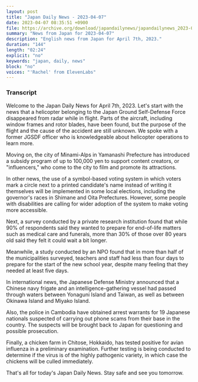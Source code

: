 ```yaml
---
layout: post
title: "Japan Daily News - 2023-04-07"
date: 2023-04-07 08:35:51 +0900
file: https://archive.org/download/japandailynews/japandailynews_2023-04-07.mp3
summary: "News from Japan for 2023-04-07"
description: "English news from Japan for April 7th, 2023."
duration: "144"
length: "02:24"
explicit: "no"
keywords: "japan, daily, news"
block: "no"
voices: "'Rachel' from ElevenLabs"
---
```


### Transcript

Welcome to the Japan Daily News for April 7th, 2023. Let's start with the news that a helicopter belonging to the Japan Ground Self-Defense Force disappeared from radar while in flight. Parts of the aircraft, including window frames and rotor blades, have been found, but the purpose of the flight and the cause of the accident are still unknown. We spoke with a former JGSDF officer who is knowledgeable about helicopter operations to learn more.

Moving on, the city of Minami-Alps in Yamanashi Prefecture has introduced a subsidy program of up to 100,000 yen to support content creators, or "influencers," who come to the city to film and promote its attractions.

In other news, the use of a symbol-based voting system in which voters mark a circle next to a printed candidate's name instead of writing it themselves will be implemented in some local elections, including the governor's races in Shimane and Oita Prefectures. However, some people with disabilities are calling for wider adoption of the system to make voting more accessible.

Next, a survey conducted by a private research institution found that while 90% of respondents said they wanted to prepare for end-of-life matters such as medical care and funerals, more than 30% of those over 80 years old said they felt it could wait a bit longer.

Meanwhile, a study conducted by an NPO found that in more than half of the municipalities surveyed, teachers and staff had less than four days to prepare for the start of the new school year, despite many feeling that they needed at least five days.

In international news, the Japanese Defense Ministry announced that a Chinese navy frigate and an intelligence-gathering vessel had passed through waters between Yonaguni Island and Taiwan, as well as between Okinawa Island and Miyako Island.

Also, the police in Cambodia have obtained arrest warrants for 19 Japanese nationals suspected of carrying out phone scams from their base in the country. The suspects will be brought back to Japan for questioning and possible prosecution.

Finally, a chicken farm in Chitose, Hokkaido, has tested positive for avian influenza in a preliminary examination. Further testing is being conducted to determine if the virus is of the highly pathogenic variety, in which case the chickens will be culled immediately. 

That's all for today's Japan Daily News. Stay safe and see you tomorrow.
